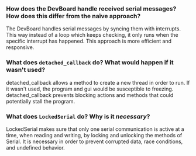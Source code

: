 ### How does the DevBoard handle received serial messages? How does this differ from the naïve approach?

The DevBoard handles serial messages by syncing them with interrupts. This way instead of a loop which keeps checking, it only runs when the specific interrupt has happened. This approach is more efficient and responsive.

### What does `detached_callback` do? What would happen if it wasn't used?

detached_callback allows a method to create a new thread in order to run. If it wasn't used, the program and gui would be susceptible to freezing. detached_callback prevents blocking actions and methods that could potentially stall the program.

### What does `LockedSerial` do? Why is it _necessary_?

LockedSerial makes sure that only one serial communication is active at a time, when reading and writing, by locking and unlocking the methods of Serial. It is necessary in order to prevent corrupted data, race conditions, and undefined behavior.
